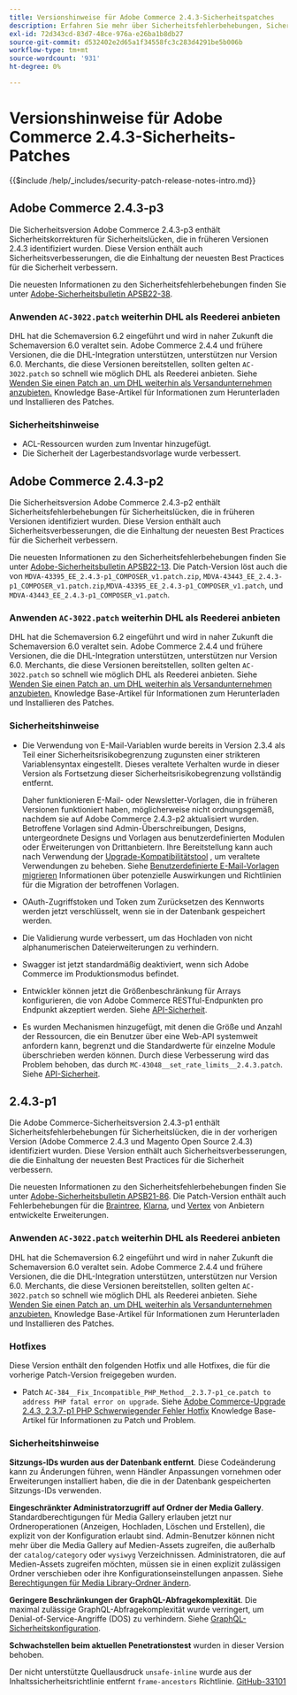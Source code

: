 ```yaml
---
title: Versionshinweise für Adobe Commerce 2.4.3-Sicherheitspatches
description: Erfahren Sie mehr über Sicherheitsfehlerbehebungen, Sicherheitsverbesserungen und andere sicherheitsrelevante Updates, die in den Sicherheits-Patch-Versionen für Adobe Commerce Version 2.4.3 enthalten sind.
exl-id: 72d343cd-83d7-48ce-976a-e26ba1b8db27
source-git-commit: d532402e2d65a1f34558fc3c283d4291be5b006b
workflow-type: tm+mt
source-wordcount: '931'
ht-degree: 0%

---
```



# Versionshinweise für Adobe Commerce 2.4.3-Sicherheits-Patches

{{$include /help/_includes/security-patch-release-notes-intro.md}}

## Adobe Commerce 2.4.3-p3

Die Sicherheitsversion Adobe Commerce 2.4.3-p3 enthält Sicherheitskorrekturen für Sicherheitslücken, die in früheren Versionen 2.4.3 identifiziert wurden. Diese Version enthält auch Sicherheitsverbesserungen, die die Einhaltung der neuesten Best Practices für die Sicherheit verbessern.

Die neuesten Informationen zu den Sicherheitsfehlerbehebungen finden Sie unter [Adobe-Sicherheitsbulletin APSB22-38](https://helpx.adobe.com/security/products/magento/apsb22-38.html).

### Anwenden `AC-3022.patch` weiterhin DHL als Reederei anbieten

DHL hat die Schemaversion 6.2 eingeführt und wird in naher Zukunft die Schemaversion 6.0 veraltet sein. Adobe Commerce 2.4.4 und frühere Versionen, die die DHL-Integration unterstützen, unterstützen nur Version 6.0. Merchants, die diese Versionen bereitstellen, sollten gelten `AC-3022.patch` so schnell wie möglich DHL als Reederei anbieten. Siehe [Wenden Sie einen Patch an, um DHL weiterhin als Versandunternehmen anzubieten.](https://support.magento.com/hc/en-us/articles/7707818131597-Apply-a-patch-to-continue-offering-DHL-as-shipping-carrier) Knowledge Base-Artikel für Informationen zum Herunterladen und Installieren des Patches.

### Sicherheitshinweise

* ACL-Ressourcen wurden zum Inventar hinzugefügt.
* Die Sicherheit der Lagerbestandsvorlage wurde verbessert.

## Adobe Commerce 2.4.3-p2

Die Sicherheitsversion Adobe Commerce 2.4.3-p2 enthält Sicherheitsfehlerbehebungen für Sicherheitslücken, die in früheren Versionen identifiziert wurden. Diese Version enthält auch Sicherheitsverbesserungen, die die Einhaltung der neuesten Best Practices für die Sicherheit verbessern.

Die neuesten Informationen zu den Sicherheitsfehlerbehebungen finden Sie unter [Adobe-Sicherheitsbulletin APSB22-13](https://helpx.adobe.com/security/products/magento/apsb22-13.html).  Die Patch-Version löst auch die von `MDVA-43395_EE_2.4.3-p1_COMPOSER_v1.patch.zip`, `MDVA-43443_EE_2.4.3-p1_COMPOSER_v1.patch.zip`,`MDVA-43395_EE_2.4.3-p1_COMPOSER_v1.patch`, und `MDVA-43443_EE_2.4.3-p1_COMPOSER_v1.patch`.


### Anwenden `AC-3022.patch` weiterhin DHL als Reederei anbieten

DHL hat die Schemaversion 6.2 eingeführt und wird in naher Zukunft die Schemaversion 6.0 veraltet sein. Adobe Commerce 2.4.4 und frühere Versionen, die die DHL-Integration unterstützen, unterstützen nur Version 6.0. Merchants, die diese Versionen bereitstellen, sollten gelten `AC-3022.patch` so schnell wie möglich DHL als Reederei anbieten. Siehe [Wenden Sie einen Patch an, um DHL weiterhin als Versandunternehmen anzubieten.](https://support.magento.com/hc/en-us/articles/7707818131597-Apply-a-patch-to-continue-offering-DHL-as-shipping-carrier) Knowledge Base-Artikel für Informationen zum Herunterladen und Installieren des Patches.

### Sicherheitshinweise

* Die Verwendung von E-Mail-Variablen wurde bereits in Version 2.3.4 als Teil einer Sicherheitsrisikobegrenzung zugunsten einer strikteren Variablensyntax eingestellt. Dieses veraltete Verhalten wurde in dieser Version als Fortsetzung dieser Sicherheitsrisikobegrenzung vollständig entfernt.

  Daher funktionieren E-Mail- oder Newsletter-Vorlagen, die in früheren Versionen funktioniert haben, möglicherweise nicht ordnungsgemäß, nachdem sie auf Adobe Commerce 2.4.3-p2 aktualisiert wurden. Betroffene Vorlagen sind Admin-Überschreibungen, Designs, untergeordnete Designs und Vorlagen aus benutzerdefinierten Modulen oder Erweiterungen von Drittanbietern. Ihre Bereitstellung kann auch nach Verwendung der [Upgrade-Kompatibilitätstool](https://experienceleague.adobe.com/docs/commerce-operations/upgrade-guide/upgrade-compatibility-tool/overview.html?lang=en) , um veraltete Verwendungen zu beheben. Siehe [Benutzerdefinierte E-Mail-Vorlagen migrieren](https://developer.adobe.com/commerce/frontend-core/guide/templates/email-migration/) Informationen über potenzielle Auswirkungen und Richtlinien für die Migration der betroffenen Vorlagen.

* OAuth-Zugriffstoken und Token zum Zurücksetzen des Kennworts werden jetzt verschlüsselt, wenn sie in der Datenbank gespeichert werden. <!-- AC-520 1323-->

* Die Validierung wurde verbessert, um das Hochladen von nicht alphanumerischen Dateierweiterungen zu verhindern. <!-- AC-479-->

* Swagger ist jetzt standardmäßig deaktiviert, wenn sich Adobe Commerce im Produktionsmodus befindet. <!-- AC-1450-->

* Entwickler können jetzt die Größenbeschränkung für Arrays konfigurieren, die von Adobe Commerce RESTful-Endpunkten pro Endpunkt akzeptiert werden. Siehe [API-Sicherheit](https://developer.adobe.com/commerce/webapi/get-started/api-security/). <!-- AC-465-->

* Es wurden Mechanismen hinzugefügt, mit denen die Größe und Anzahl der Ressourcen, die ein Benutzer über eine Web-API systemweit anfordern kann, begrenzt und die Standardwerte für einzelne Module überschrieben werden können. Durch diese Verbesserung wird das Problem behoben, das durch `MC-43048__set_rate_limits__2.4.3.patch`. Siehe [API-Sicherheit](https://developer.adobe.com/commerce/webapi/get-started/api-security/). <!-- AC-1120-->


## 2.4.3-p1

Die Adobe Commerce-Sicherheitsversion 2.4.3-p1 enthält Sicherheitsfehlerbehebungen für Sicherheitslücken, die in der vorherigen Version (Adobe Commerce 2.4.3 und Magento Open Source 2.4.3) identifiziert wurden. Diese Version enthält auch Sicherheitsverbesserungen, die die Einhaltung der neuesten Best Practices für die Sicherheit verbessern.


Die neuesten Informationen zu den Sicherheitsfehlerbehebungen finden Sie unter [Adobe-Sicherheitsbulletin APSB21-86](https://helpx.adobe.com/security/products/magento/apsb21-86.html). Die Patch-Version enthält auch Fehlerbehebungen für die [Braintree](https://experienceleague.adobe.com/docs/commerce-admin/stores-sales/payments/braintree.html), [Klarna](https://marketplace.magento.com/klarna-m2-klarna.html), und [Vertex](https://marketplace.magento.com/vertexinc-vertex-tax-module.html) von Anbietern entwickelte Erweiterungen.

### Anwenden `AC-3022.patch` weiterhin DHL als Reederei anbieten

DHL hat die Schemaversion 6.2 eingeführt und wird in naher Zukunft die Schemaversion 6.0 veraltet sein. Adobe Commerce 2.4.4 und frühere Versionen, die die DHL-Integration unterstützen, unterstützen nur Version 6.0. Merchants, die diese Versionen bereitstellen, sollten gelten `AC-3022.patch` so schnell wie möglich DHL als Reederei anbieten. Siehe [Wenden Sie einen Patch an, um DHL weiterhin als Versandunternehmen anzubieten.](https://support.magento.com/hc/en-us/articles/7707818131597-Apply-a-patch-to-continue-offering-DHL-as-shipping-carrier) Knowledge Base-Artikel für Informationen zum Herunterladen und Installieren des Patches.

### Hotfixes

Diese Version enthält den folgenden Hotfix und alle Hotfixes, die für die vorherige Patch-Version freigegeben wurden.

* Patch `AC-384__Fix_Incompatible_PHP_Method__2.3.7-p1_ce.patch to address PHP fatal error on upgrade`. Siehe [Adobe Commerce-Upgrade 2.4.3, 2.3.7-p1 PHP Schwerwiegender Fehler Hotfix](https://support.magento.com/hc/en-us/articles/4408021533069-Adobe-Commerce-upgrade-2-4-3-2-3-7-p1-PHP-Fatal-error-Hotfix) Knowledge Base-Artikel für Informationen zu Patch und Problem.

### Sicherheitshinweise

**Sitzungs-IDs wurden aus der Datenbank entfernt**. Diese Codeänderung kann zu Änderungen führen, wenn Händler Anpassungen vornehmen oder Erweiterungen installiert haben, die die in der Datenbank gespeicherten Sitzungs-IDs verwenden. <!-- MC-40976-->

**Eingeschränkter Administratorzugriff auf Ordner der Media Gallery**. Standardberechtigungen für Media Gallery erlauben jetzt nur Ordneroperationen (Anzeigen, Hochladen, Löschen und Erstellen), die explizit von der Konfiguration erlaubt sind. Admin-Benutzer können nicht mehr über die Media Gallery auf Medien-Assets zugreifen, die außerhalb der `catalog/category` oder `wysiwyg` Verzeichnissen. Administratoren, die auf Medien-Assets zugreifen möchten, müssen sie in einen explizit zulässigen Ordner verschieben oder ihre Konfigurationseinstellungen anpassen. Siehe [Berechtigungen für Media Library-Ordner ändern](https://developer.adobe.com/commerce/php/tutorials/backend/modify-image-library-permissions/). <!-- B2B-1897-->

**Geringere Beschränkungen der GraphQL-Abfragekomplexität**. Die maximal zulässige GraphQL-Abfragekomplexität wurde verringert, um Denial-of-Service-Angriffe (DOS) zu verhindern. Siehe [GraphQL-Sicherheitskonfiguration](https://devdocs.magento.com/guides/v2.4/graphql/security-configuration.html). <!-- PWA-1700-->

**Schwachstellen beim aktuellen Penetrationstest** wurden in dieser Version behoben. <!-- MC-42431-->

Der nicht unterstützte Quellausdruck `unsafe-inline` wurde aus der Inhaltssicherheitsrichtlinie entfernt `frame-ancestors` Richtlinie. [GitHub-33101](https://github.com/magento/magento2/issues/33101)<!-- MC-42632-->
